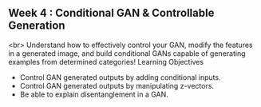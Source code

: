 ## Week 4 : Conditional GAN & Controllable Generation 
<br\>
Understand how to effectively control your GAN, modify the features in a generated image, and build conditional GANs capable of generating examples from determined categories!
Learning Objectives
- Control GAN generated outputs by adding conditional inputs.
- Control GAN generated outputs by manipulating z-vectors.
- Be able to explain disentanglement in a GAN.
